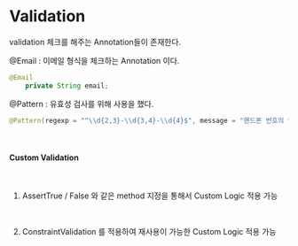 # Validation

validation 체크를 해주는 Annotation들이 존재한다.

@Email : 이메일 형식을 체크하는 Annotation 이다.

```java
@Email
    private String email;
````

@Pattern : 유효성 검사를 위해 사용을 했다.

```java
@Pattern(regexp = "^\\d{2,3}-\\d{3,4}-\\d{4}$", message = "핸드폰 번호의 양식과 맞지 않습니다. 01x-xxxx-xxxx ")
```
<br>

#### Custom Validation

<br>

1. AssertTrue / False 와 같은 method 지정을 통해서 Custom Logic 적용 가능 
 <br>

2. ConstraintValidation 를 적용하여 재사용이 가능한 Custom Logic 적용 가능

